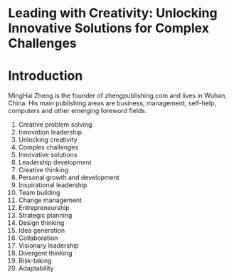 # Leading with Creativity: Unlocking Innovative Solutions for Complex Challenges

# Introduction



MingHai Zheng is the founder of zhengpublishing.com and lives in Wuhan, China. His main publishing areas are business, management, self-help, computers and other emerging foreword fields.



1. Creative problem solving
2. Innovation leadership
3. Unlocking creativity
4. Complex challenges
5. Innovative solutions
6. Leadership development
7. Creative thinking
8. Personal growth and development
9. Inspirational leadership
10. Team building
11. Change management
12. Entrepreneurship
13. Strategic planning
14. Design thinking
15. Idea generation
16. Collaboration
17. Visionary leadership
18. Divergent thinking
19. Risk-taking
20. Adaptability

